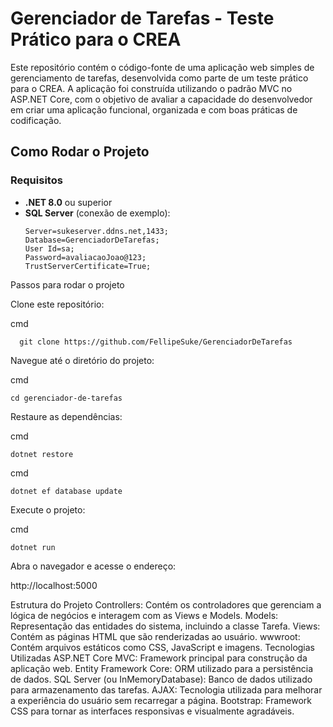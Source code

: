 # Gerenciador de Tarefas - Teste Prático para o CREA

Este repositório contém o código-fonte de uma aplicação web simples de gerenciamento de tarefas, desenvolvida como parte de um teste prático para o CREA. A aplicação foi construída utilizando o padrão MVC no ASP.NET Core, com o objetivo de avaliar a capacidade do desenvolvedor em criar uma aplicação funcional, organizada e com boas práticas de codificação.

## Como Rodar o Projeto

### Requisitos

- **.NET 8.0** ou superior
- **SQL Server** (conexão de exemplo):
  ```plaintext
  Server=sukeserver.ddns.net,1433;
  Database=GerenciadorDeTarefas;
  User Id=sa;
  Password=avaliacaoJoao@123;
  TrustServerCertificate=True;
Passos para rodar o projeto

Clone este repositório:

cmd
```plaintext
  git clone https://github.com/FellipeSuke/GerenciadorDeTarefas
```
Navegue até o diretório do projeto:

cmd
```plaintext
cd gerenciador-de-tarefas
```
Restaure as dependências:

cmd
```plaintext
dotnet restore
```
cmd
```plaintext
dotnet ef database update
```
Execute o projeto:

cmd
```plaintext
dotnet run
```

Abra o navegador e acesse o endereço:

http://localhost:5000

Estrutura do Projeto
Controllers: Contém os controladores que gerenciam a lógica de negócios e interagem com as Views e Models.
Models: Representação das entidades do sistema, incluindo a classe Tarefa.
Views: Contém as páginas HTML que são renderizadas ao usuário.
wwwroot: Contém arquivos estáticos como CSS, JavaScript e imagens.
Tecnologias Utilizadas
ASP.NET Core MVC: Framework principal para construção da aplicação web.
Entity Framework Core: ORM utilizado para a persistência de dados.
SQL Server (ou InMemoryDatabase): Banco de dados utilizado para armazenamento das tarefas.
AJAX: Tecnologia utilizada para melhorar a experiência do usuário sem recarregar a página.
Bootstrap: Framework CSS para tornar as interfaces responsivas e visualmente agradáveis.
